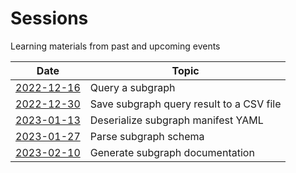 # Sessions

Learning materials from past and upcoming events

| Date | Topic |
| --- | --- |
| [2022-12-16](https://alex-pakalniskis.github.io/RustOfficeHoursResources/sessions/2022-12-16.html) | Query a subgraph |
| [2022-12-30](https://alex-pakalniskis.github.io/RustOfficeHoursResources/sessions/2022-12-30.html) | Save subgraph query result to a CSV file |
| [2023-01-13](https://alex-pakalniskis.github.io/RustOfficeHoursResources/sessions/2023-01-13.html) | Deserialize subgraph manifest YAML |
| [2023-01-27](https://alex-pakalniskis.github.io/RustOfficeHoursResources/sessions/2023-01-27.html) | Parse subgraph schema |
| [2023-02-10](https://alex-pakalniskis.github.io/RustOfficeHoursResources/sessions/2023-02-10.html) | Generate subgraph documentation |
